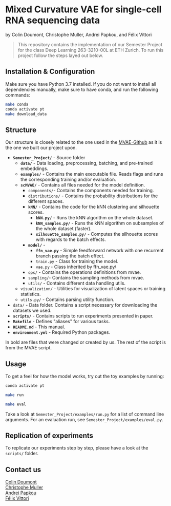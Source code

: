# Mixed Curvature VAE for single-cell RNA sequencing data


by
Colin Doumont,
Christophe Muller,
Andrei Papkou,
and
Félix Vittori


> This repository contains the implementation of our Semester Project for the class Deep Learning 263-3210-00L at ETH Zurich.
> To run this project follow the steps layed out below.


## Installation & Configuration

Make sure you have Python 3.7 installed. If you do not want to install all dependencies
manually, make sure to have conda, and run the following commands:
```bash
make conda
conda activate pt
make download_data
```

## Structure 

Our structure is closely related to the one used in the
[MVAE-Github](https://github.com/oskopek/mvae) as it is the one we built our project upon. 


* **`Semester_Project/`** - Source folder 
  * **`data/`** - Data loading, preprocessing, batching, and pre-trained embeddings.
  * **`examples/`** - Contains the main executable file. Reads flags and runs the corresponding training and/or evaluation. 
  * **`scMVAE/`** -  Contains all files needed for the model definition.
    * `components/`- Contains the components needed for training.
    * `distributions/` - Contains the probability distributions for the different spaces.
    * **`kNN/`** - Contains the code for the kNN clustering and silhouette scores.
      * **`kNN.py/`** - Runs the kNN algorithm on the whole dataset.
      * **`kNN_samples.py/`** - Runs the kNN algorithm on subsamples of the whole dataset (faster).
      * **`silhouette_samples.py/`** - Computes the silhouette scores with regards to the batch effects.
    * **`model/`** - 
      * **`ffn_vae.py`** - Simple feedforward network with one recurrent branch passing the batch effect.
      * `train.py` - Class for training the model.
      * `vae.py` - Class inherited by ffn_vae.py/
    * `ops/` - Contains the operations definitions from mvae.
    * `sampling/`- Contains the sampling methods from mvae.
    * `utils/` - Contains different data handling utils.
  * `visualization/` - Utilities for visualization of latent spaces or training statistics.
  * `utils.py/` - Contains parsing utility function.
* `data/` - Data folder. Contains a script necessary for downloading the datasets we used. 
* **`scripts/`** - Contains scripts to run experiments presented in paper.
* **`Makefile`** - Defines "aliases" for various tasks.
* **`README.md`** - This manual.
* **`environment.yml`** - Required Python packages.


In bold are files that were changed or created by us. The rest of the script is from the MVAE script.

## Usage

To get a feel for how the model works, try out the toy examples by running:

```bash
conda activate pt

make run

make eval
```
Take a look at `Semester_Project/examples/run.py` for a list of command line arguments.
For an evaluation run, see `Semester_Project/examples/eval.py`.

## Replication of experiments

To replicate our experiments step by step, please have a look at the `scripts/` folder.






## Contact us

[Colin Doumont](mailto:cdoumont@student.ethz.ch)\
[Christophe Muller](mailto:mullec@student.ethz.ch)\
[Andrei Papkou](mailto:andrei.papkou@uzh.ch)\
[Félix Vittori](mailto:fvittori@student.ethz.ch)
